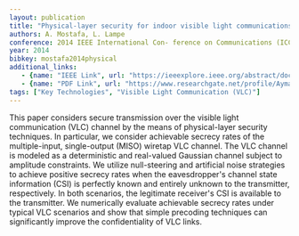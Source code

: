 ```yaml
---
layout: publication
title: "Physical-layer security for indoor visible light communications"
authors: A. Mostafa, L. Lampe
conference: 2014 IEEE International Con- ference on Communications (ICC)
year: 2014
bibkey: mostafa2014physical
additional_links:
   - {name: "IEEE Link", url: "https://ieeexplore.ieee.org/abstract/document/6883837"}
   - {name: "PDF Link", url: "https://www.researchgate.net/profile/Ayman_Mostafa5/publication/267508418_Physical-layer_security_for_indoor_visible_light_communications/links/560425f408ae8e08c0898161/Physical-layer-security-for-indoor-visible-light-communications.pdf"}
tags: ["Key Technologies", "Visible Light Communication (VLC)"]
---
```

This paper considers secure transmission over the visible light communication (VLC) channel by the means of physical-layer security techniques. In particular, we consider achievable secrecy rates of the multiple-input, single-output (MISO) wiretap VLC channel. The VLC channel is modeled as a deterministic and real-valued Gaussian channel subject to amplitude constraints. We utilize null-steering and artificial noise strategies to achieve positive secrecy rates when the eavesdropper's channel state information (CSI) is perfectly known and entirely unknown to the transmitter, respectively. In both scenarios, the legitimate receiver's CSI is available to the transmitter. We numerically evaluate achievable secrecy rates under typical VLC scenarios and show that simple precoding techniques can significantly improve the confidentiality of VLC links.